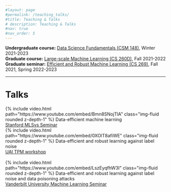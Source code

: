 ```yaml
---
#layout: page
#permalink: /teaching_talks/
#title: Teaching & Talks
# description: Teaching & Talks
#nav: true
#nav_order: 5
---
```


<b>Undergraduate course:</b> [Data Science Fundamentals (CSM 148)](https://bruinlearn.ucla.edu/courses/153936), Winter 2021-2023<br />
<b>Graduate course:</b> [Large-scale Machine Learning (CS 260D)](https://bruinlearn.ucla.edu/courses/140120), Fall 2021-2022<br />
<b>Graduate seminar:</b> [Efficient and Robust Machine Learning (CS 269)](https://bruinlearn.ucla.edu/courses/125609/), Fall 2021, Spring 2022-2023

---

<a id="talks"></a>
<h1>Talks</h1>
<div class="row mt-3">
    <div class="col-sm mt-3 mt-md-0">
        {% include video.html path="https://www.youtube.com/embed/Bmn8SNojTlA" class="img-fluid rounded z-depth-1" %}
        Data-efficient machine learning <br />
        <a href="https://mlsys.stanford.edu/">Stanford MLSys Seminar</a>
    </div>
    <div class="col-sm mt-3 mt-md-0">
        {% include video.html path="https://www.youtube.com/embed/0XOlT8afiWE" class="img-fluid rounded z-depth-1" %}
        Data-efficient and robust learning against label noise <br />
        <a href="https://tractable-probabilistic-modeling.github.io/tpm2022/">UAI TPM workshop</a>
    </div>
</div>
<br />

<div class="row justify-content-sm-center">
    <!-- <div class="col-sm mt-3 mt-md-0"> -->
        {% include video.html path="https://www.youtube.com/embed/LszEyqfhW3I" class="img-fluid rounded z-depth-1" %}
        Data-efficient and robust learning against label noise and data poisoning attacks <br />
        <a href="https://www.youtube.com/playlist?list=PLExMLJgvoXpizhYU-phqbTFiRNNkICJ_L">Vanderbilt University Machine Learning Seminar</a>
    <!-- </div> -->
</div>
<!-- <div class="caption">
    A simple, elegant caption looks good between video rows, after each row, or doesn't have to be there at all.
</div>
 -->